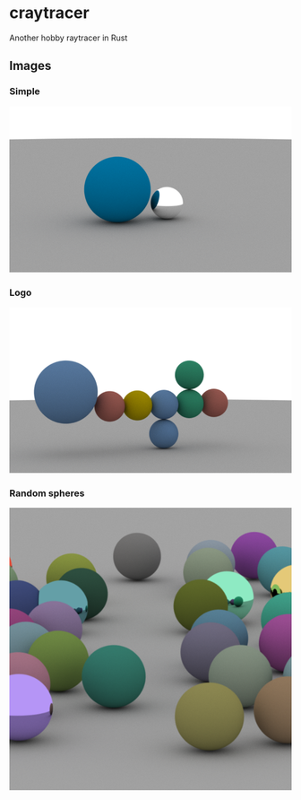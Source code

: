 # craytracer
Another hobby raytracer in Rust

## Images

### Simple
![simple image](https://github.com/banga/craytracer/blob/master/images/simple.png)

### Logo
![simple image](https://github.com/banga/craytracer/blob/master/images/logo.png)

### Random spheres
![simple image](https://github.com/banga/craytracer/blob/master/images/random_spheres.png)
